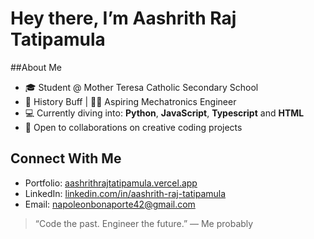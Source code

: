 # Hey there, I’m Aashrith Raj Tatipamula

##About Me
- 🎓 Student @ Mother Teresa Catholic Secondary School  
- 📜 History Buff | 👨‍💻 Aspiring Mechatronics Engineer  
- 💻 Currently diving into: **Python**, **JavaScript**, **Typescript** and **HTML**  
- 🤝 Open to collaborations on creative coding projects
  
## Connect With Me
- Portfolio: [aashrithrajtatipamula.vercel.app](https://aashrithrajtatipamula.vercel.app/)
- LinkedIn: [linkedin.com/in/aashrith-raj-tatipamula](https://www.linkedin.com/in/aashrith-raj-tatipamula/)
- Email: napoleonbonaporte42@gmail.com

> “Code the past. Engineer the future.” — Me probably

<!---
Tabulater/Tabulater is a ✨ special ✨ repository because its `README.md` (this file) appears on your GitHub profile.
You can click the Preview link to take a look at your changes.
--->
